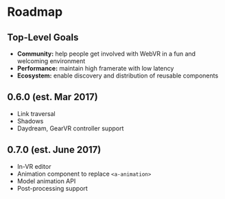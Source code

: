 # Roadmap

## Top-Level Goals

- **Community:** help people get involved with WebVR in a fun and welcoming environment
- **Performance:** maintain high framerate with low latency
- **Ecosystem:** enable discovery and distribution of reusable components

## 0.6.0 (est. Mar 2017)

- Link traversal
- Shadows
- Daydream, GearVR controller support

## 0.7.0 (est. June 2017)

- In-VR editor
- Animation component to replace `<a-animation>`
- Model animation API
- Post-processing support
